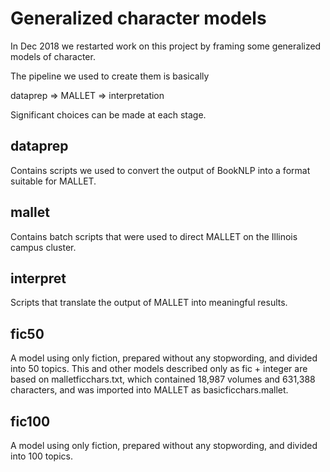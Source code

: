 Generalized character models
============================

In Dec 2018 we restarted work on this project by framing some generalized models of character.

The pipeline we used to create them is basically

dataprep => MALLET => interpretation

Significant choices can be made at each stage.

dataprep
--------

Contains scripts we used to convert the output of BookNLP into a format suitable for MALLET.

mallet
------

Contains batch scripts that were used to direct MALLET on the Illinois campus cluster.

interpret
---------

Scripts that translate the output of MALLET into meaningful results.

fic50
------
A model using only fiction, prepared without any stopwording, and divided into 50 topics. This and other models described only as fic + integer are based on malletficchars.txt, which contained 18,987 volumes and 631,388 characters, and was imported into MALLET as basicficchars.mallet.

fic100
-------
A model using only fiction, prepared without any stopwording, and divided into 100 topics.
